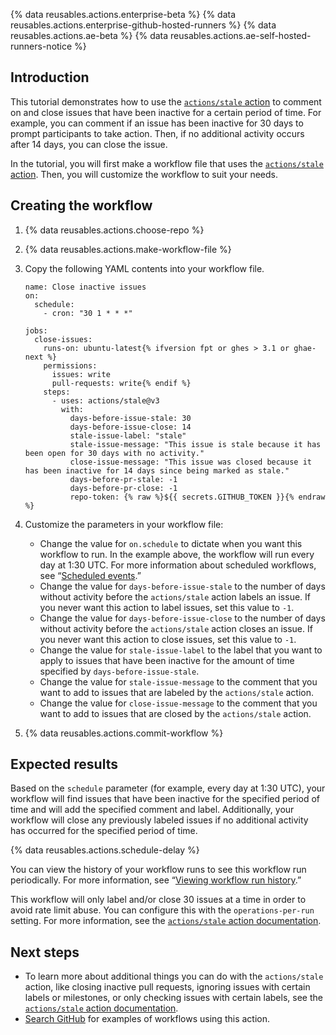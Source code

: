 {% data reusables.actions.enterprise-beta %} {% data reusables.actions.enterprise-github-hosted-runners %} {% data reusables.actions.ae-beta %} {% data reusables.actions.ae-self-hosted-runners-notice %}

## Introduction

This tutorial demonstrates how to use the [`actions/stale` action](https://github.com/marketplace/actions/close-stale-issues) to comment on and close issues that have been inactive for a certain period of time. For example, you can comment if an issue has been inactive for 30 days to prompt participants to take action. Then, if no additional activity occurs after 14 days, you can close the issue.

In the tutorial, you will first make a workflow file that uses the [`actions/stale` action](https://github.com/marketplace/actions/close-stale-issues). Then, you will customize the workflow to suit your needs.

## Creating the workflow

1.  {% data reusables.actions.choose-repo %}
2.  {% data reusables.actions.make-workflow-file %}
3.  Copy the following YAML contents into your workflow file.

        name: Close inactive issues
        on:
          schedule:
            - cron: "30 1 * * *"

        jobs:
          close-issues:
            runs-on: ubuntu-latest{% ifversion fpt or ghes > 3.1 or ghae-next %}
            permissions:
              issues: write
              pull-requests: write{% endif %}
            steps:
              - uses: actions/stale@v3
                with:
                  days-before-issue-stale: 30
                  days-before-issue-close: 14
                  stale-issue-label: "stale"
                  stale-issue-message: "This issue is stale because it has been open for 30 days with no activity."
                  close-issue-message: "This issue was closed because it has been inactive for 14 days since being marked as stale."
                  days-before-pr-stale: -1
                  days-before-pr-close: -1
                  repo-token: {% raw %}${{ secrets.GITHUB_TOKEN }}{% endraw %}

4.  Customize the parameters in your workflow file:
    - Change the value for `on.schedule` to dictate when you want this workflow to run. In the example above, the workflow will run every day at 1:30 UTC. For more information about scheduled workflows, see “[Scheduled events](/actions/reference/events-that-trigger-workflows#scheduled-events).”
    - Change the value for `days-before-issue-stale` to the number of days without activity before the `actions/stale` action labels an issue. If you never want this action to label issues, set this value to `-1`.
    - Change the value for `days-before-issue-close` to the number of days without activity before the `actions/stale` action closes an issue. If you never want this action to close issues, set this value to `-1`.
    - Change the value for `stale-issue-label` to the label that you want to apply to issues that have been inactive for the amount of time specified by `days-before-issue-stale`.
    - Change the value for `stale-issue-message` to the comment that you want to add to issues that are labeled by the `actions/stale` action.
    - Change the value for `close-issue-message` to the comment that you want to add to issues that are closed by the `actions/stale` action.
5.  {% data reusables.actions.commit-workflow %}

## Expected results

Based on the `schedule` parameter (for example, every day at 1:30 UTC), your workflow will find issues that have been inactive for the specified period of time and will add the specified comment and label. Additionally, your workflow will close any previously labeled issues if no additional activity has occurred for the specified period of time.

{% data reusables.actions.schedule-delay %}

You can view the history of your workflow runs to see this workflow run periodically. For more information, see “[Viewing workflow run history](/actions/managing-workflow-runs/viewing-workflow-run-history).”

This workflow will only label and/or close 30 issues at a time in order to avoid rate limit abuse. You can configure this with the `operations-per-run` setting. For more information, see the [`actions/stale` action documentation](https://github.com/marketplace/actions/close-stale-issues).

## Next steps

- To learn more about additional things you can do with the `actions/stale` action, like closing inactive pull requests, ignoring issues with certain labels or milestones, or only checking issues with certain labels, see the [`actions/stale` action documentation](https://github.com/marketplace/actions/close-stale-issues).
- [Search GitHub](https://github.com/search?q=%22uses%3A+actions%2Fstale%22&type=code) for examples of workflows using this action.
